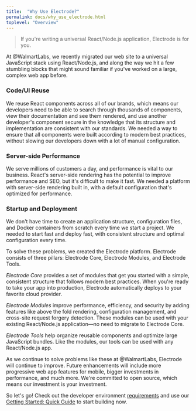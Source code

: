 ```yaml
---
title:  "Why Use Electrode?"
permalink: docs/why_use_electrode.html
toplevel: "Overview"
---
```


> If you're writing a universal React/Node.js application, Electrode is for you.

At @WalmartLabs, we recently migrated our web site to a universal JavaScript
stack using React/Node.js, and along the way we hit a few stumbling blocks that
might sound familiar if you've worked on a large, complex web app before.

### Code/UI Reuse

We reuse React components across all of our brands, which means our developers
need to be able to search through thousands of components, view their
documentation and see them rendered, and use another developer's component
secure in the knowledge that its structure and implementation are consistent
with our standards. We needed a way to ensure that all components were built
according to modern best practices, without slowing our developers down with a
lot of manual configuration.

### Server-side Performance

We serve millions of customers a day, and performance is vital to our business.
React's server-side rendering has the potential to improve performance and SEO,
but it's difficult to make it fast. We needed a platform with server-side
rendering built in, with a default configuration that's optimized for
performance.

### Startup and Deployment

We don't have time to create an application structure, configuration files, and
Docker containers from scratch every time we start a project. We needed to start
fast and deploy fast, with consistent structure and optimal configuration every
time.

To solve these problems, we created the Electrode platform. Electrode consists
of three pillars: Electrode Core, Electrode Modules, and Electrode Tools.

*Electrode Core* provides a set of modules that get you started with a simple,
consistent structure that follows modern best practices. When you're ready to
take your app into production, Electrode automatically deploys to your favorite
cloud provider.

*Electrode Modules* improve performance, efficiency, and security by adding
features like above the fold rendering, configuration management, and cross-site
request forgery detection. These modules can be used with your existing
React/Node.js application—no need to migrate to Electrode Core.

*Electrode Tools* help organize reusable components and optimize large
JavaScript bundles. Like the modules, our tools can be used with any
React/Node.js app.

As we continue to solve problems like these at @WalmartLabs, Electrode will
continue to improve. Future enhancements will include more progressive web app
features for mobile, bigger investments in performance, and much more. We're
committed to open source, which means our investment is your investment.

So let's go! Check out the developer environment
[requirements](requirements.html) and use our [Getting Started: Quick
Guide](quick_guide.html) to start building now.

